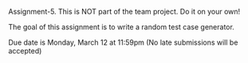 Assignment-5. This is NOT part of the team project. Do it on your own!

The goal of this assignment is to write a random test case generator.

Due date is Monday, March 12 at 11:59pm (No late submissions will be accepted)






